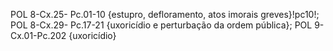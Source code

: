 POL 8-Cx.25- Pc.01-10 {estupro, defloramento, atos imorais greves}!pc10!;
POL 8-Cx.29- Pc.17-21 {uxoricídio e perturbação da ordem pública};
POL 9-Cx.01-Pc.202 {uxoricídio}
